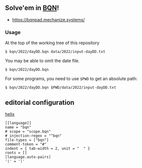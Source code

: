 ## Solve'em in [BQN](https://github.com/mlochbaum/BQN)!

- https://bqnpad.mechanize.systems/

### Usage

At the top of the working tree of this repository

```
$ bqn/2022/dayDD.bqn data/2022/input-dayDD.txt
```

You may be able to omit the date file.

```
$ bqn/2022/dayDD.bqn
```

For some programs, you need to use `$PWD` to get an absolute path:

```
$ bqn/2022/dayDD.bqn $PWD/data/2022/input-dayDD.txt
```

## editorial configuration

[helix](https://helix-editor.com)

```
[[language]]
name = "bqn"
# scope = "scope.bqn"
# injection-regex = "^bqn"
file-types = ["bqn"]
comment-token = "#"
indent = { tab-width = 2, unit = "  " }
roots = []
[language.auto-pairs]
'⟨' = '⟩'
```
